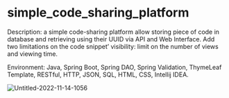# simple_code_sharing_platform

Description: a simple code-sharing platform allow storing piece of code in database and retrieving using their UUID via API and Web Interface. Add two limitations on the code snippet’ visibility: limit on the number of views and viewing time. 

Environment: Java, Spring Boot, Spring DAO, Spring Validation, ThymeLeaf Template, RESTful, HTTP, JSON, SQL, HTML, CSS, Intellij IDEA.

![Untitled-2022-11-14-1056](https://user-images.githubusercontent.com/37379686/201575981-945f2dba-2c74-4165-a5e6-017d3a99b5b9.png)
